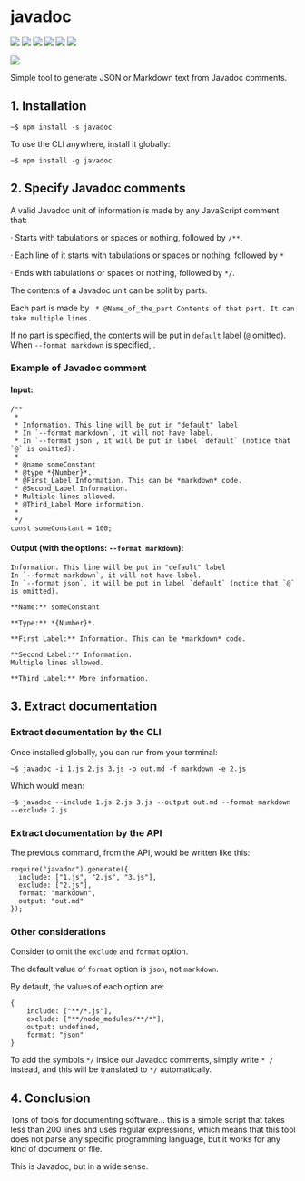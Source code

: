 # javadoc

![](https://img.shields.io/badge/javadoc-v1.0.4-green.svg) ![](https://img.shields.io/badge/tests-passing-green.svg) ![](https://img.shields.io/badge/statements--coverage-100%25-green.svg) ![](https://img.shields.io/badge/branches--coverage-100%25-green.svg) ![](https://img.shields.io/badge/functions--coverage-100%25-green.svg) ![](https://img.shields.io/badge/lines--coverage-100%25-green.svg) 

![](https://img.shields.io/badge/full--coverage-yes-green.svg)

Simple tool to generate JSON or Markdown text from Javadoc comments.

## 1. Installation

`~$ npm install -s javadoc`

To use the CLI anywhere, install it globally:

`~$ npm install -g javadoc`


## 2. Specify Javadoc comments

A valid Javadoc unit of information is made by any JavaScript comment that:

· Starts with tabulations or spaces or nothing, followed by `/**`.

· Each line of it starts with tabulations or spaces or nothing, followed by `*`

· Ends with tabulations or spaces or nothing, followed by `*/`.

The contents of a Javadoc unit can be split by parts.

Each part is made by ` * @Name_of_the_part Contents of that part. It can take multiple lines.`.

If no part is specified, the contents will be put in `default` label (`@` omitted). When `--format markdown` is specified, .

### Example of Javadoc comment

#### Input:

```
/**
 * 
 * Information. This line will be put in "default" label 
 * In `--format markdown`, it will not have label.
 * In `--format json`, it will be put in label `default` (notice that `@` is omitted).
 * 
 * @name someConstant
 * @type *{Number}*.
 * @First_Label Information. This can be *markdown* code.
 * @Second_Label Information.
 * Multiple lines allowed.
 * @Third_Label More information.
 * 
 */
const someConstant = 100;
```

#### Output (with the options: `--format markdown`):

```
Information. This line will be put in "default" label 
In `--format markdown`, it will not have label.
In `--format json`, it will be put in label `default` (notice that `@` is omitted).

**Name:** someConstant

**Type:** *{Number}*.

**First Label:** Information. This can be *markdown* code.

**Second Label:** Information.
Multiple lines allowed.

**Third Label:** More information.
```

## 3. Extract documentation

### Extract documentation by the CLI

Once installed globally, you can run from your terminal:

`~$ javadoc -i 1.js 2.js 3.js -o out.md -f markdown -e 2.js`

Which would mean:

`~$ javadoc --include 1.js 2.js 3.js --output out.md --format markdown --exclude 2.js`

### Extract documentation by the API

The previous command, from the API, would be written like this:

```
require("javadoc").generate({
  include: ["1.js", "2.js", "3.js"],
  exclude: ["2.js"],
  format: "markdown",
  output: "out.md"
});
```

### Other considerations

Consider to omit the `exclude` and `format` option.

The default value of `format` option is `json`, not `markdown`.

By default, the values of each option are:

```
{
	include: ["**/*.js"],
	exclude: ["**/node_modules/**/*"],
	output: undefined,
	format: "json"
}
```

To add the symbols `*/` inside our Javadoc comments, simply write `* /` instead, and this will be translated to `*/` automatically.

## 4. Conclusion

Tons of tools for documenting software... this is a simple script that takes less than 200 lines and uses regular expressions, which means that this tool does not parse any specific programming language, but it works for any kind of document or file.

This is Javadoc, but in a wide sense.




















